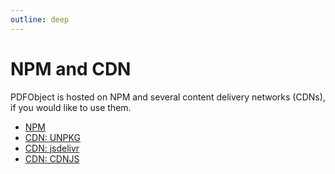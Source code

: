 ```yaml
---
outline: deep
---
```


# NPM and CDN

PDFObject is hosted on NPM and several content delivery networks (CDNs), if you would like to use them.

* [NPM](https://www.npmjs.com/package/pdfobject/)
* [CDN: UNPKG](https://unpkg.com/pdfobject)
* [CDN: jsdelivr](https://cdn.jsdelivr.net/npm/pdfobject)
* [CDN: CDNJS](https://cdnjs.com/libraries/pdfobject/)
